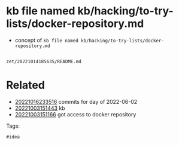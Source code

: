 # kb file named kb/hacking/to-try-lists/docker-repository.md

- concept of `kb file named kb/hacking/to-try-lists/docker-repository.md`

```
```

` zet/20221014185635/README.md `

# Related

- [20221016233516](/zet/20221016233516/README.md) commits for day of 2022-06-02
- [20221003151443](/zet/20221003151443/README.md) kb
- [20221003151166](/zet/20221003151166/README.md) got access to docker repository

Tags:

    #idea
